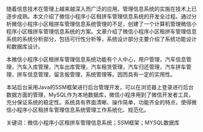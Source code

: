 随着信息技术在管理上越来越深入而广泛的应用，管理信息系统的实施在技术上已逐步成熟。本文介绍了微信小程序小区租拼车管理信息系统的开发全过程。通过分析微信小程序小区租拼车管理信息系统管理的不足，创建了一个计算机管理微信小程序小区租拼车管理信息系统的方案。文章介绍了微信小程序小区租拼车管理信息系统的系统分析部分，包括可行性分析等，系统设计部分主要介绍了系统功能设计和数据库设计。

本微信小程序小区租拼车管理信息系统功能有个人中心，用户管理，汽车信息管理，汽车入库管理，汽车出库管理，汽车租赁管理，汽车归还管理，汽车拼车管理，拼车信息管理，留言板管理，系统管理等。因而具有一定的实用性。

本站后台采用Java的SSM框架进行后台管理开发，可以在浏览器上登录进行后台数据方面的管理，MySQL作为本地数据库，微信小程序用到了微信开发者工具，充分保证系统的稳定性。系统具有界面清晰、操作简单，功能齐全的特点，使得微信小程序小区租拼车管理信息系统管理工作系统化、规范化。

关键词：微信小程序小区租拼车管理信息系统；SSM框架；MYSQL数据库
